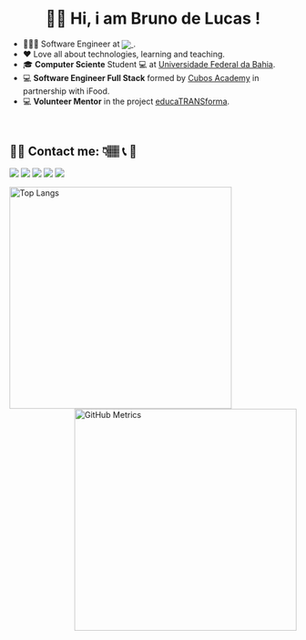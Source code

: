 <div align="center"> 
  <h1> 🧒🏽 Hi, i am Bruno de Lucas !</h1>
</div>


- 👩🏾‍💻 Software Engineer at <a href="(https://carreiras.ifood.com.br/foodtech/)"><img align="center" src="https://img.shields.io/badge/iFood-EA1D2C?style=for-the-badge&logo=ifood&logoColor=white"> </a>.
- ❤️ Love all about technologies, learning and teaching.
- 🎓 **Computer Sciente** Student &#128187; at <a href="(https://dcc.ufba.br/)">Universidade Federal da Bahia</a>.
- &#128187; **Software Engineer Full Stack** formed by <a href="(https://cubos.academy)">Cubos Academy</a> in partnership with iFood.
- &#128187; **Volunteer Mentor** in the project <a href="[https://educatransforma.com.br/](https://educatransforma.com.br/)">educaTRANSforma</a>.
<br>

<!---

## 🚧 🚀 My Skills: 👇🏽 🚧

<img align="center" src="https://img.shields.io/badge/HTML5-E34F26?style=for-the-badge&logo=html5&logoColor=white"> <img align="center" src="https://img.shields.io/badge/CSS3-1572B6?style=for-the-badge&logo=css3&logoColor=white"> <img align="center" src="https://img.shields.io/badge/JavaScript-323330?style=for-the-badge&logo=javascript&logoColor=F7DF1E"> <img align="center" src="https://img.shields.io/badge/TypeScript-007ACC?style=for-the-badge&logo=typescript&logoColor=white"> <img align="center" src="https://img.shields.io/badge/Node.js-43853D?style=for-the-badge&logo=node.js&logoColor=white"> <img align="center" src="https://img.shields.io/badge/Express.js-404D59?style=for-the-badge"> <img align="center" src="https://img.shields.io/badge/React-20232A?style=for-the-badge&logo=react&logoColor=61DAFB">  

<img align="center" src="https://img.shields.io/badge/PostgreSQL-316192?style=for-the-badge&logo=postgresql&logoColor=white"> <img align="center" src="https://img.shields.io/badge/Node.js-43853D?style=for-the-badge&logo=node.js&logoColor=white"> <img align="center" src="https://img.shields.io/badge/C%2B%2B-00599C?style=for-the-badge&logo=c%2B%2B&logoColor=white"> <img align="center" src="https://img.shields.io/badge/C-00599C?style=for-the-badge&logo=c&logoColor=white"> 



## 🚧 🚀 Learning more skills: 👇🏽 🚧

<img align="center" src="https://img.shields.io/badge/Java-ED8B00?style=for-the-badge&logo=java&logoColor=white"> <img align="center" src="https://img.shields.io/badge/Python-FFD43B?style=for-the-badge&logo=python&logoColor=blue"> <img align="center" src="https://img.shields.io/badge/Dart-0175C2?style=for-the-badge&logo=dart&logoColor=white"> <img align="center" src="https://img.shields.io/badge/Flutter-02569B?style=for-the-badge&logo=flutter&logoColor=white"> 



<br>
<br>
-->

## 👩‍💻 Contact me: 👇🏽 📞 📩

<a href = "mailto: brunnobarbosas@gmail.com" target="_blank"><img src="https://img.shields.io/badge/-Gmail-%23333?style=for-the-badge&logo=gmail&logoColor=white" target="_blank"></a> [<img src="https://img.shields.io/badge/linkedin-%230077B5.svg?&style=for-the-badge&logo=linkedin&logoColor=white" />](https://www.linkedin.com/in/bruno-de-lucas-b-b8b246a1/) [<img src = "https://img.shields.io/badge/facebook-%231877F2.svg?&style=for-the-badge&logo=facebook&logoColor=white">](https://www.facebook.com/delucasB/) [<img src="https://img.shields.io/badge/WhatsApp-25D366?style=for-the-badge&logo=whatsapp&logoColor=white"/>](https://wa.me/5571981703123?text=Ol%C3%A1,%20vim%20pelo%20Github) [<img src="https://img.shields.io/badge/YouTube-FF0000?style=for-the-badge&logo=youtube&logoColor=white"/>](https://www.youtube.com/channel/UC7MDYFpb2qb7gjg9oOpbJFA)




<a href="https://github.com/anuraghazra/github-readme-stats">
      <img alt="Top Langs" align="left" width=390 src="https://github-readme-stats.vercel.app/api/top-langs/?username=brunodelucasbarbosa&hide=TeX&layout=compact&theme=tokyonight&border_color=61dafb&hide_border=true" />
    </a>


<a href="https://github.com/anuraghazra/github-readme-stats">
      <img alt="GitHub Metrics" align="right" width=390 src="https://github-readme-streak-stats.herokuapp.com/?user=brunodelucasbarbosa&theme=tokyonight&border=61dafb&hide_border=true"/>
    </a>

